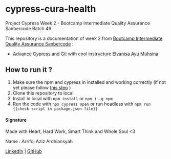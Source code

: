 # cypress-cura-health

Project Cypress Week 2 - Bootcamp Intermediate Quality Assurance Sanbercode Batch 49

This repository is a documentation of week 2 from [Bootcamp Intermediate Quality Assurance Sanbercode](https://sanbercode.com/) :

- [Advance Cypress and Git](https://github.com/arrifqiaziz/cypress-cura-health) with cool instructure [Elvanisa Ayu Muhsina](https://www.linkedin.com/in/elvanisa/)

## How to run it ?

1. Make sure the npm and cypress in installed and working correctly (if not yet please follow [this step](https://docs.cypress.io/guides/getting-started/installing-cypress) )
2. Clone this repository to local
3. Install in local with `npm install` or `npm i -g npm`
4. Run the code with `npx cypress open` or run headless with `npm run {{check script in package.json file}}`

#### Signature

Made with Heart, Hard Work, Smart Think and Whole Soul <3

Name : Arrifqi Aziz Ardhiansyah

[LinkedIn](https://www.linkedin.com/in/arrifqiaziz/) | [GitHub](https://github.com/arrifqiaziz)
